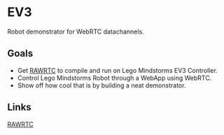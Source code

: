 # EV3 #

Robot demonstrator for WebRTC datachannels.

## Goals ##

  * Get [RAWRTC](https://github.com/rawrtc/rawrtc) to compile and run on Lego Mindstorms EV3 Controller.
  * Control Lego Mindstorms Robot through a WebApp using WebRTC.
  * Show off how cool that is by building a neat demonstrator.

## Links ##

[RAWRTC](https://github.com/rawrtc/rawrtc)
